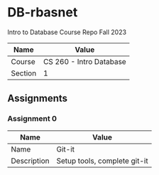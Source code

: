 # DB-rbasnet

Intro to Database Course Repo Fall 2023

| Name | Value |
| --- | --- |
| Course | CS 260 - Intro Database |
|  Section | 1 |

## Assignments

### Assignment 0

| Name | Value |
| --- | ---- |
| Name | Git-it |
| Description | Setup tools, complete git-it |


